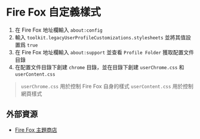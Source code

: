 # Fire Fox 自定義樣式

1. 在 Fire Fox 地址欄輸入 `about:config`
2. 輸入 `toolkit.legacyUserProfileCustomizations.stylesheets` 並將其值設置爲 `true`
3. 在 Fire Fox 地址欄輸入 `about:support` 並查看 `Profile Folder` 獲取配置文件目錄
4. 在配置文件目錄下創建 `chrome` 目錄，並在目錄下創建 `userChrome.css` 和 `userContent.css`

> `userChrome.css` 用於控制 Fire Fox 自身的樣式
> `userContent.css` 用於控制網頁樣式


## 外部資源

- [Fire Fox 主題商店](https://firefoxcss-store.github.io/)